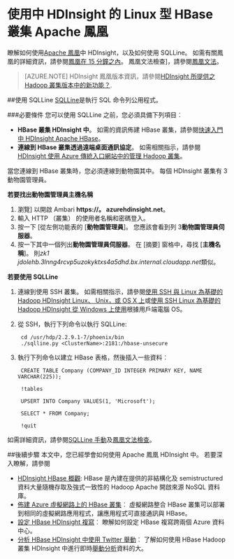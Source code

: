 <properties 
   pageTitle="使用 Apache 鳳凰和松鼠中 HDInsight |Microsoft Azure" 
   description="瞭解如何使用 Apache 鳳凰中 HDInsight，以及如何安裝並設定您連線至 HBase 中叢集 HDInsight 工作站松鼠。" 
   services="hdinsight" 
   documentationCenter="" 
   authors="mumian" 
   manager="jhubbard" 
   editor="cgronlun"/>

<tags
   ms.service="hdinsight"
   ms.devlang="na"
   ms.topic="article"
   ms.tgt_pltfrm="na"
   ms.workload="big-data" 
   ms.date="09/02/2016"
   ms.author="jgao"/>

# <a name="use-apache-phoenix-with-linux-based-hbase-clusters-in-hdinsight"></a>使用中 HDInsight 的 Linux 型 HBase 叢集 Apache 鳳凰  

瞭解如何使用[Apache 鳳凰](http://phoenix.apache.org/)中 HDInsight，以及如何使用 SQLLine。 如需有關鳳凰的詳細資訊，請參閱[鳳凰在 15 分鐘之內](http://phoenix.apache.org/Phoenix-in-15-minutes-or-less.html)。 鳳凰文法檢查]，請參閱[鳳凰文法](http://phoenix.apache.org/language/index.html)。

>[AZURE.NOTE] HDInsight 鳳凰版本資訊，請參閱[HDInsight 所提供之 Hadoop 叢集版本中的新功能？][hdinsight-versions].

##<a name="use-sqlline"></a>使用 SQLLine
[SQLLine](http://sqlline.sourceforge.net/)是執行 SQL 命令列公用程式。 

###<a name="prerequisites"></a>必要條件
您可以使用 SQLLine 之前，您必須具備下列項目︰

- **HBase 叢集 HDInsight 中**。 如需的資訊佈建 HBase 叢集，請參閱[快速入門中 HDInsight Apache HBase][hdinsight-hbase-get-started]。
- **連線到 HBase 叢集透過遠端桌面通訊協定**。 如需相關指示，請參閱[HDInsight 使用 Azure 傳統入口網站中的管理 Hadoop 叢集][hdinsight-manage-portal]。


當您連線到 HBase 叢集時，您必須連線到動物園其中。 每個 HDInsight 叢集有 3 動物園管理員。 

**若要找出動物園管理員主機名稱**

1. 瀏覽] 以開啟 Ambari **https://<ClusterName>。 azurehdinsight.net**。
2. 輸入 HTTP （叢集） 的使用者名稱和密碼登入。
3. 按一下 [從左側功能表的 [**動物園管理員**]。 您應該會看到列 3**動物園管理員伺服器**。
4. 按一下其中一個列出**動物園管理員伺服器**。 在 [摘要] 窗格中，尋找 [**主機名稱**]。 則*zk1 jdolehb.3lnng4rcvp5uzokyktxs4a5dhd.bx.internal.cloudapp.net*類似。

**若要使用 SQLLine**

1. 連線到使用 SSH 叢集。 如需相關指示，請參閱[使用 SSH 與 Linux 為基礎的 Hadoop HDInsight Linux、 Unix，或 OS X 上](hdinsight-hadoop-linux-use-ssh-unix.md)或[使用 SSH Linux 為基礎的 Hadoop HDInsight 從 Windows 上使用](hdinsight-hadoop-linux-use-ssh-windows.md)根據用戶端電腦 OS。

2. 從 SSH，執行下列命令以執行 SQLLine:

        cd /usr/hdp/2.2.9.1-7/phoenix/bin
        ./sqlline.py <ClusterName>:2181:/hbase-unsecure

2. 執行下列命令以建立 HBase 表格，然後插入一些資料︰

        CREATE TABLE Company (COMPANY_ID INTEGER PRIMARY KEY, NAME VARCHAR(225));
    
        !tables
        
        UPSERT INTO Company VALUES(1, 'Microsoft');
        
        SELECT * FROM Company;
        
        !quit

如需詳細資訊，請參閱[SQLLine 手動](http://sqlline.sourceforge.net/#manual)及[鳳凰文法檢查](http://phoenix.apache.org/language/index.html)。


 
##<a name="next-steps"></a>後續步驟
本文中，您已經學會如何使用 Apache 鳳凰 HDInsight 中。  若要深入瞭解，請參閱

- [HDInsight HBase 概觀][hdinsight-hbase-overview]: HBase 是內建在提供的非結構化及 semistructured 資料大量隨機存取及強式一致性的 Hadoop Apache 開啟來源 NoSQL 資料庫。
- [佈建 Azure 虛擬網路上的 HBase 叢集][hdinsight-hbase-provision-vnet]︰ 虛擬網路整合 HBase 叢集可以部署到相同的虛擬網路應用程式，讓應用程式可直接通訊與 HBase。
- [設定 HBase HDInsight 複寫](hdinsight-hbase-geo-replication.md)︰ 瞭解如何設定 HBase 複寫跨兩個 Azure 資料中心。 
- [分析 HBase HDInsight 中使用 Twitter 舉動][hbase-twitter-sentiment]︰ 了解如何使用 HBase Hadoop 叢集 HDInsight 中進行即時[舉動分析](http://en.wikipedia.org/wiki/Sentiment_analysis)資料的大。

[azure-portal]: https://portal.azure.com
[vnet-point-to-site-connectivity]: https://msdn.microsoft.com/library/azure/09926218-92ab-4f43-aa99-83ab4d355555#BKMK_VNETPT

[hdinsight-versions]: hdinsight-component-versioning.md
[hdinsight-hbase-get-started]: hdinsight-hbase-tutorial-get-started.md
[hdinsight-manage-portal]: hdinsight-administer-use-management-portal.md#connect-to-hdinsight-clusters-by-using-rdp
[hdinsight-hbase-provision-vnet]: hdinsight-hbase-provision-vnet.md
[hdinsight-hbase-overview]: hdinsight-hbase-overview.md
[hbase-twitter-sentiment]: hdinsight-hbase-analyze-twitter-sentiment.md

[hdinsight-hbase-phoenix-sqlline]: ./media/hdinsight-hbase-phoenix-squirrel/hdinsight-hbase-phoenix-sqlline.png
[img-certificate]: ./media/hdinsight-hbase-phoenix-squirrel/hdinsight-hbase-vpn-certificate.png
[img-vnet-diagram]: ./media/hdinsight-hbase-phoenix-squirrel/hdinsight-hbase-vnet-point-to-site.png
[img-squirrel-driver]: ./media/hdinsight-hbase-phoenix-squirrel/hdinsight-hbase-squirrel-driver.png
[img-squirrel-alias]: ./media/hdinsight-hbase-phoenix-squirrel/hdinsight-hbase-squirrel-alias.png
[img-squirrel]: ./media/hdinsight-hbase-phoenix-squirrel/hdinsight-hbase-squirrel.png
[img-squirrel-sql]: ./media/hdinsight-hbase-phoenix-squirrel/hdinsight-hbase-squirrel-sql.png


 
